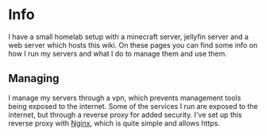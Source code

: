 # Info

I have a small homelab setup with a minecraft server, jellyfin server and a web server which hosts this wiki. On these pages you can find some info on how I run my servers and what I do to manage them and use them.

## Managing

I manage my servers through a vpn, which prevents management tools being exposed to the internet. Some of the services I run are exposed to the internet, but through a reverse proxy for added security. I've set up this reverse proxy with [Nginx](/servers/nginx), which is quite simple and allows https.
